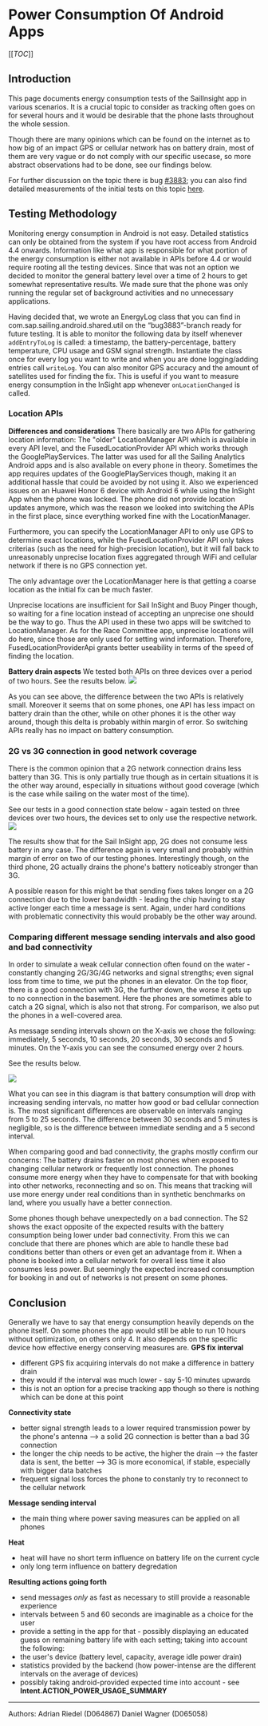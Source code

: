 # Power Consumption Of Android Apps

[[_TOC_]]

## Introduction
This page documents energy consumption tests of the SailInsight app in various scenarios. It is a crucial topic to consider as tracking often goes on for several hours and it would be desirable that the phone lasts throughout the whole session.

Though there are many opinions which can be found on the internet as to how big of an impact GPS or cellular network has on battery drain, most of them are very vague or do not comply with our specific usecase, so more abstract observations had to be done, see our findings below.

For further discussion on the topic there is bug [#3883]( https://bugzilla.sapsailing.com/bugzilla/show_bug.cgi?id=3883); you can also find detailed measurements of the initial tests on this topic [here](http://media.sapsailing.com/SmartphoneLogs/energyTracking.zip).

## Testing Methodology

Monitoring energy consumption in Android is not easy. Detailed statistics can only be obtained from the system if you have root access from Android 4.4 onwards. Information like what app is responsible for what portion of the energy consumption is either not available in APIs before 4.4 or would require rooting all the testing devices. Since that was not an option we decided to monitor the general battery level over a time of 2 hours to get somewhat representative results. We made sure that the phone was only running the regular set of background activities and no unnecessary applications.

Having decided that, we wrote an EnergyLog class that you can find in com.sap.sailing.android.shared.util on the “bug3883”-branch ready for future testing. It is able to monitor the following data by itself whenever `addEntryToLog` is called: a timestamp, the battery-percentage, battery temperature, CPU usage and GSM signal strength. Instantiate the class once for every log you want to write and when you are done logging/adding entries call `writeLog`. You can also monitor GPS accuracy and the amount of satellites used for finding the fix. This is useful if you want to measure energy consumption in the InSight app whenever `onLocationChanged` is called.

### Location APIs

<b>Differences and considerations</b>
There basically are two APIs for gathering location information: The "older" LocationManager API which is available in every API level, and the FusedLocationProvider API which works through the GooglePlayServices. The latter was used for all the Sailing Analytics Android apps and is also available on every phone in theory. Sometimes the app requires updates of the GooglePlayServices though, making it an additional hassle that could be avoided by not using it. Also we experienced issues on an Huawei Honor 6 device with Android 6 while using the InSight App when the phone was locked. The phone did not provide location updates anymore, which was the reason we looked into switching the APIs in the first place, since everything worked fine with the LocationManager.

Furthermore, you can specify the LocationManager API to only use GPS to determine exact locations, while the FusedLocationProvider API only takes criterias (such as the need for high-precision location), but it will fall back to unreasonably unprecise location fixes aggregated through WiFi and cellular network if there is no GPS connection yet.

The only advantage over the LocationManager here is that getting a coarse location as the initial fix can be much faster.

Unprecise locations are insufficient for Sail InSight and Buoy Pinger though, so waiting for a fine location instead of accepting an unprecise one should be the way to go. Thus the API used in these two apps will be switched to LocationManager.
As for the Race Committee app, unprecise locations will do here, since those are only used for setting wind information. Therefore, FusedLocationProviderApi grants better useability in terms of the speed of finding the location.

<b>Battery drain aspects</b>
We tested both APIs on three devices over a period of two hours. See the results below.
<a href="/wiki/info/mobile/energy-consumption/ComparisonAPIs.png"><img src="/wiki/info/mobile/energy-consumption/ComparisonAPIs.png"/></a>

As you can see above, the difference between the two APIs is relatively small. Moreover it seems that on some phones, one API has less impact on battery drain than the other, while on other phones it is the other way around, though this delta is probably within margin of error. So switching APIs really has no impact on battery consumption.

### 2G vs 3G connection in good network coverage

There is the common opinion that a 2G network connection drains less battery than 3G. This is only partially true though as in certain situations it is the other way around, especially in situations without good coverage (which is the case while sailing on the water most of the time).

See our tests in a good connection state below - again tested on three devices over two hours, the devices set to only use the respective network.
<a href="/wiki/info/mobile/energy-consumption/Comparison3G2G.png"><img src="/wiki/info/mobile/energy-consumption/Comparison3G2G.png"/></a>

The results show that for the Sail InSight app, 2G does not consume less battery in any case. The difference again is very small and probably within margin of error on two of our testing phones. Interestingly though, on the third phone, 2G actually drains the phone's battery noticeably stronger than 3G.

A possible reason for this might be that sending fixes takes longer on a 2G connection due to the lower bandwidth - leading the chip having to stay active longer each time a message is sent. Again, under hard conditions with problematic connectivity this would probably be the other way around.

### Comparing different message sending intervals and also good and bad connectivity
In order to simulate a weak cellular connection often found on the water - constantly changing 2G/3G/4G networks and signal strengths; even signal loss from time to time, we put the phones in an elevator. On the top floor, there is a good connection with 3G, the further down, the worse it gets up to no connection in the basement. Here the phones are sometimes able to catch a 2G signal, which is also not that strong.
For comparison, we also put the phones in a well-covered area.

As message sending intervals shown on the X-axis we chose the following:
immediately, 5 seconds, 10 seconds, 20 seconds, 30 seconds and 5 minutes.
On the Y-axis you can see the consumed energy over 2 hours.

See the results below.

<a href="/wiki/info/mobile/energy-consumption/ComparisonConnectivity.png"><img src="/wiki/info/mobile/energy-consumption/ComparisonConnectivity.png"/></a>

What you can see in this diagram is that battery consumption will drop with increasing sending intervals, no matter how good or bad cellular connection is. The most significant differences are observable on intervals ranging from 5 to 25 seconds. The difference between 30 seconds and 5 minutes is negligible, so is the difference between immediate sending and a 5 second interval.

When comparing good and bad connectivity, the graphs mostly confirm our concerns: The battery drains faster on most phones when exposed to changing cellular network or frequently lost connection. The phones consume more energy when they have to compensate for that with booking into other networks, reconnecting and so on. This means that tracking will use more energy under real conditions than in synthetic benchmarks on land, where you usually have a better connection.

Some phones though behave unexpectedly on a bad connection. The S2 shows the exact opposite of the expected results with the battery consumption being lower under bad connectivity. From this we can conclude that there are phones which are able to handle these bad conditions better than others or even get an advantage from it. When a phone is booked into a cellular network for overall less time it also consumes less power. But seemingly the expected increased consumption for booking in and out of networks is not present on some phones. 

## Conclusion

Generally we have to say that energy consumption heavily depends on the phone itself. On some phones the app would still be able to run 10 hours without optimization, on others only 4. It also depends on the specific device how effective energy conserving measures are.
<b>GPS fix interval</b>

* different GPS fix acquiring intervals do not make a difference in battery drain
* they would if the interval was much lower - say 5-10 minutes upwards
* this is not an option for a precise tracking app though so there is nothing which can be done at this point

<b>Connectivity state</b>

* better signal strength leads to a lower required transmission power by the phone's antenna
   --> a solid 2G connection is better than a bad 3G connection
* the longer the chip needs to be active, the higher the drain
   --> the faster data is sent, the better
   --> 3G is more economical, if stable, especially with bigger data batches
* frequent signal loss forces the phone to constanly try to reconnect to the cellular network

<b>Message sending interval</b>

* the main thing where power saving measures can be applied on all phones

<b>Heat</b>

* heat will have no short term influence on battery life on the current cycle
* only long term influence on battery degredation


<b>Resulting actions going forth</b>

* send messages _only_ as fast as necessary to still provide a reasonable experience
* intervals between 5 and 60 seconds are imaginable as a choice for the user
* provide a setting in the app for that - possibly displaying an educated guess on remaining battery life with each setting; taking into account the following:
* the user's device (battery level, capacity, average idle power drain)
* statistics provided by the backend (how power-intense are the different intervals on the average of devices)
* possibly taking android-provided expected time into account - see <b>Intent.ACTION_POWER_USAGE_SUMMARY</b>

---

Authors:
Adrian Riedel (D064867)
Daniel Wagner (D065058)